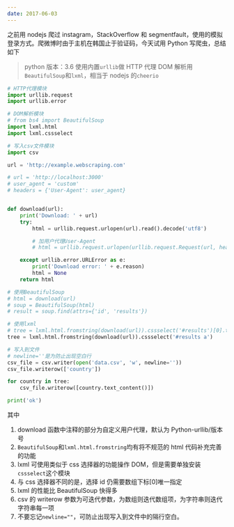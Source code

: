 ```yaml
---
date: 2017-06-03
---
```


之前用 nodejs 爬过 instagram，StackOverflow 和 segmentfault，使用的模拟登录方式。爬微博时由于主机在韩国止于验证码，今天试用 Python 写爬虫，总结如下

> python 版本：3.6
> 使用内置`urllib`做 HTTP 代理
> DOM 解析用`BeautifulSoup`和`lxml`，相当于 nodejs 的`cheerio`

```py
# HTTP代理模块
import urllib.request
import urllib.error

# DOM解析模块
# from bs4 import BeautifulSoup
import lxml.html
import lxml.cssselect

# 写入csv文件模块
import csv

url = 'http://example.webscraping.com'

# url = 'http://localhost:3000'
# user_agent = 'custom'
# headers = {'User-Agent': user_agent}


def download(url):
    print('Download: ' + url)
    try:
        html = urllib.request.urlopen(url).read().decode('utf8')

        # 加用户代理User-Agent
        # html = urllib.request.urlopen(urllib.request.Request(url, headers=headers))

    except urllib.error.URLError as e:
        print('Download error: ' + e.reason)
        html = None
    return html

# 使用BeautifulSoup
# html = download(url)
# soup = BeautifulSoup(html)
# result = soup.find(attrs={'id', 'results'})

# 使用lxml
# tree = lxml.html.fromstring(download(url)).cssselect('#results')[0].text_content()
tree = lxml.html.fromstring(download(url)).cssselect('#results a')

# 写入到文件
# newline=''是为防止出现空白行
csv_file = csv.writer(open('data.csv', 'w', newline=''))
csv_file.writerow(['country'])

for country in tree:
    csv_file.writerow([country.text_content()])

print('ok')


```

其中

1. download 函数中注释的部分为自定义用户代理，默认为 Python-urllib/版本号
2. `BeautifulSoup`和`lxml.html.fromstring`均有将不规范的 html 代码补充完善的功能
3. lxml 可使用类似于 css 选择器的功能操作 DOM，但是需要单独安装`cssselect`这个模块
4. 与 css 选择器不同的是，选择 id 仍需要数组下标[0]唯一指定
5. lxml 的性能比 BeautifulSoup 快得多
6. csv 的 writerow 参数为可迭代参数，为数组则迭代数组项，为字符串则迭代字符串每一项
7. 不要忘记`newline=""`，可防止出现写入到文件中的隔行空白。
